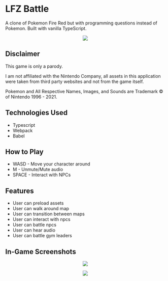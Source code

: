 # LFZ Battle

A clone of Pokemon Fire Red but with programming questions instead of Pokemon.
Built with vanilla TypeScript.

  <p align="center">
    <img src="./doc-images/title-screen.png">
  </p>

## Disclaimer

<p>
  This game is only a parody.
</p>
<p>
  I am not affiliated with the Nintendo Company, all assets in this application were taken from third party websites and not from the game itself.
</p>
<p>
  Pokemon and All Respective Names, Images, and Sounds are Trademark &copy; of Nintendo 1996 - 2021.
</p>

## Technologies Used

- Typescript
- Webpack
- Babel

## How to Play

- WASD - Move your character around
- M - Unmute/Mute audio
- SPACE - Interact with NPCs

## Features

- User can preload assets
- User can walk around map
- User can transition between maps
- User can interact with npcs
- User can battle npcs
- User can hear audio
- User can battle gym leaders

## In-Game Screenshots

  <p align="center">
    <img src="./doc-images/npc-chat.png">
  </p>

  <p align="center">
    <img src="./doc-images/battle.png">
  </p>
